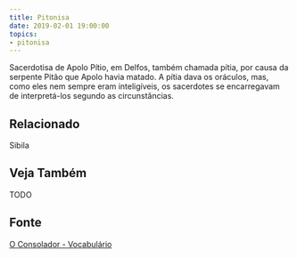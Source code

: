 ```yaml
---
title: Pitonisa
date: 2019-02-01 19:00:00
topics:
- pitonisa
---
```


Sacerdotisa de Apolo Pítio, em Delfos, também chamada pítia, por causa da
serpente Pitão que Apolo havia matado. A pítia dava os oráculos, mas, como eles
nem sempre eram inteligíveis, os sacerdotes se encarregavam de interpretá-los
segundo as circunstâncias. 

## Relacionado
Sibila

## Veja Também
TODO

## Fonte
[O Consolador - Vocabulário](http://www.oconsolador.com.br/linkfixo/vocabulario/principal.html)
